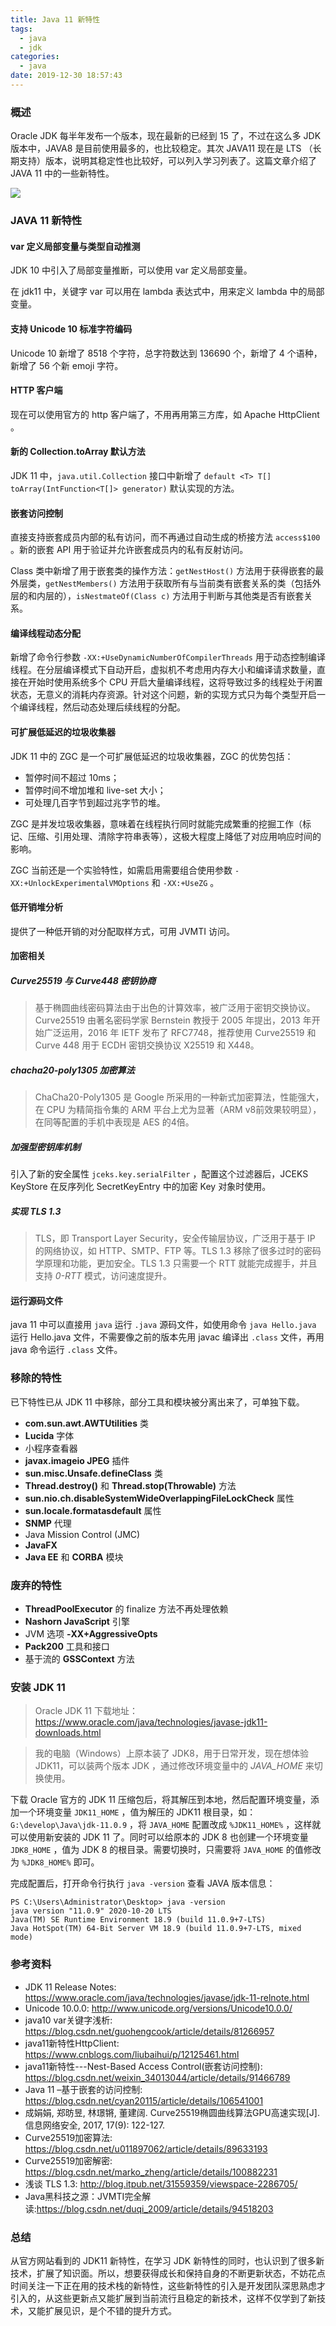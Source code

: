 ```yaml
---
title: Java 11 新特性
tags:
  - java 
  - jdk
categories:
  - java
date: 2019-12-30 18:57:43
---
```


### 概述

Oracle JDK 每半年发布一个版本，现在最新的已经到 15 了，不过在这么多 JDK 版本中，JAVA8 是目前使用最多的，也比较稳定。其次 JAVA11 现在是 LTS （长期支持）版本，说明其稳定性也比较好，可以列入学习列表了。这篇文章介绍了 JAVA 11 中的一些新特性。



![](https://blog-images.qiniu.wqf31415.xyz/coffee-java11.jpg)



<!-- more -->



### JAVA 11 新特性

#### var 定义局部变量与类型自动推测

JDK 10 中引入了局部变量推断，可以使用 var 定义局部变量。

在 jdk11 中，关键字 var 可以用在 lambda 表达式中，用来定义 lambda 中的局部变量。



#### 支持 Unicode 10 标准字符编码

Unicode 10 新增了 8518 个字符，总字符数达到 136690 个，新增了 4 个语种，新增了 56 个新 emoji 字符。



#### HTTP 客户端

现在可以使用官方的 http 客户端了，不用再用第三方库，如 Apache HttpClient 。



#### 新的 Collection.toArray 默认方法

JDK 11 中，`java.util.Collection` 接口中新增了 `default <T> T[] toArray(IntFunction<T[]> generator)` 默认实现的方法。



#### 嵌套访问控制

直接支持嵌套成员内部的私有访问，而不再通过自动生成的桥接方法 `access$100` 。新的嵌套 API 用于验证并允许嵌套成员内的私有反射访问。

Class 类中新增了用于嵌套类的操作方法：`getNestHost()` 方法用于获得嵌套的最外层类，`getNestMembers()` 方法用于获取所有与当前类有嵌套关系的类（包括外层的和内层的），`isNestmateOf(Class c)` 方法用于判断与其他类是否有嵌套关系。



#### 编译线程动态分配

新增了命令行参数 `-XX:+UseDynamicNumberOfCompilerThreads` 用于动态控制编译线程。在分层编译模式下自动开启，虚拟机不考虑用内存大小和编译请求数量，直接在开始时使用系统多个 CPU 开启大量编译线程，这将导致过多的线程处于闲置状态，无意义的消耗内存资源。针对这个问题，新的实现方式只为每个类型开启一个编译线程，然后动态处理后续线程的分配。



#### 可扩展低延迟的垃圾收集器

JDK 11 中的 ZGC 是一个可扩展低延迟的垃圾收集器，ZGC 的优势包括：

- 暂停时间不超过 10ms；
- 暂停时间不增加堆和 live-set 大小；
- 可处理几百字节到超过兆字节的堆。

ZGC 是并发垃圾收集器，意味着在线程执行同时就能完成繁重的挖掘工作（标记、压缩、引用处理、清除字符串表等），这极大程度上降低了对应用响应时间的影响。

ZGC 当前还是一个实验特性，如需启用需要组合使用参数 `-XX:+UnlockExperimentalVMOptions` 和 `-XX:+UseZG` 。



#### 低开销堆分析

提供了一种低开销的对分配取样方式，可用 JVMTI  访问。



#### 加密相关

##### Curve25519 与 Curve448 密钥协商

> 基于椭圆曲线密码算法由于出色的计算效率，被广泛用于密钥交换协议。Curve25519 由著名密码学家 Bernstein 教授于 2005 年提出，2013 年开始广泛运用，2016 年 IETF 发布了 RFC7748，推荐使用 Curve25519 和 Curve 448 用于 ECDH 密钥交换协议 X25519 和 X448。



##### chacha20-poly1305 加密算法

> ChaCha20-Poly1305 是 Google 所采用的一种新式加密算法，性能强大，在 CPU 为精简指令集的 ARM 平台上尤为显著（ARM v8前效果较明显），在同等配置的手机中表现是 AES 的4倍。



##### 加强型密钥库机制

引入了新的安全属性 `jceks.key.serialFilter` ，配置这个过滤器后，JCEKS KeyStore 在反序列化 SecretKeyEntry 中的加密 Key 对象时使用。



##### 实现 TLS 1.3 

> TLS，即 Transport Layer Security，安全传输层协议，广泛用于基于 IP 的网络协议，如 HTTP、SMTP、FTP 等。TLS 1.3 移除了很多过时的密码学原理和功能，更加安全。TLS 1.3 只需要一个 RTT 就能完成握手，并且支持 *0-RTT* 模式，访问速度提升。



#### 运行源码文件

java 11 中可以直接用 `java` 运行 `.java` 源码文件，如使用命令 `java Hello.java` 运行 Hello.java 文件，不需要像之前的版本先用 javac 编译出 `.class` 文件，再用 java 命令运行 `.class` 文件。



### 移除的特性

已下特性已从 JDK 11 中移除，部分工具和模块被分离出来了，可单独下载。

- **com.sun.awt.AWTUtilities** 类
- **Lucida** 字体
- 小程序查看器
- **javax.imageio JPEG** 插件
- **sun.misc.Unsafe.defineClass** 类
- **Thread.destroy()** 和 **Thread.stop(Throwable)** 方法
- **sun.nio.ch.disableSystemWideOverlappingFileLockCheck** 属性
- **sun.locale.formatasdefault** 属性
- **SNMP** 代理
- Java Mission Control (JMC)
- **JavaFX** 
- **Java EE** 和 **CORBA** 模块



### 废弃的特性

- **ThreadPoolExecutor** 的 finalize 方法不再处理依赖
- **Nashorn JavaScript** 引擎
- JVM 选项 **-XX+AggressiveOpts** 
- **Pack200** 工具和接口
- 基于流的 **GSSContext** 方法



### 安装 JDK 11

> Oracle JDK 11 下载地址：<https://www.oracle.com/java/technologies/javase-jdk11-downloads.html> 

> 我的电脑（Windows）上原本装了 JDK8，用于日常开发，现在想体验 JDK11，可以装两个版本 JDK ，通过修改环境变量中的 *JAVA_HOME* 来切换使用。

下载 Oracle 官方的 JDK 11 压缩包后，将其解压到本地，然后配置环境变量，添加一个环境变量 `JDK11_HOME` ，值为解压的 JDK11 根目录，如：`G:\develop\Java\jdk-11.0.9` ，将 `JAVA_HOME` 配置改成 `%JDK11_HOME%` ，这样就可以使用新安装的 JDK 11 了。同时可以给原本的 JDK 8 也创建一个环境变量 `JDK8_HOME` ，值为 JDK 8 的根目录。需要切换时，只需要将 `JAVA_HOME` 的值修改为 `%JDK8_HOME%` 即可。

完成配置后，打开命令行执行 `java -version` 查看 JAVA 版本信息：

```
PS C:\Users\Administrator\Desktop> java -version
java version "11.0.9" 2020-10-20 LTS
Java(TM) SE Runtime Environment 18.9 (build 11.0.9+7-LTS)
Java HotSpot(TM) 64-Bit Server VM 18.9 (build 11.0.9+7-LTS, mixed mode)
```



### 参考资料

- JDK 11 Release Notes: <https://www.oracle.com/java/technologies/javase/jdk-11-relnote.html> 
- Unicode 10.0.0: <http://www.unicode.org/versions/Unicode10.0.0/> 
- java10 var关键字浅析: <https://blog.csdn.net/guohengcook/article/details/81266957> 
- java11新特性HttpClient: <https://www.cnblogs.com/liubaihui/p/12125461.html> 
- java11新特性---Nest-Based Access Control(嵌套访问控制): <https://blog.csdn.net/weixin_34013044/article/details/91466789> 
- Java 11 –基于嵌套的访问控制: <https://blog.csdn.net/cyan20115/article/details/106541001> 
- 成娟娟, 郑昉昱, 林璟锵, 董建阔. Curve25519椭圆曲线算法GPU高速实现[J]. 信息网络安全, 2017, 17(9): 122-127.
- Curve25519加密算法: <https://blog.csdn.net/u011897062/article/details/89633193> 
- Curve25519加密解密: <https://blog.csdn.net/marko_zheng/article/details/100882231> 
- 浅谈 TLS 1.3: <http://blog.itpub.net/31559359/viewspace-2286705/> 
- Java黑科技之源：JVMTI完全解读:<https://blog.csdn.net/duqi_2009/article/details/94518203> 



### 总结

从官方网站看到的 JDK11 新特性，在学习 JDK 新特性的同时，也认识到了很多新技术，扩展了知识面。所以，想要获得成长和保持自身的不断更新状态，不妨花点时间关注一下正在用的技术栈的新特性，这些新特性的引入是开发团队深思熟虑才引入的，从这些更新点又能扩展到当前流行且稳定的新技术，这样不仅学到了新技术，又能扩展见识，是个不错的提升方式。

